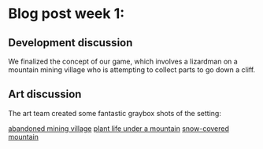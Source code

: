 # Blog post week 1: 

## Development discussion

We finalized the concept of our game, which involves a lizardman on a mountain mining village who is attempting to collect parts to go down a cliff. 

## Art discussion 

The art team created some fantastic graybox shots of the setting: 

[abandoned mining village](graybox_1.png)
[plant life under a mountain](graybox_2.png)
[snow-covered mountain](graybox_3.png)

